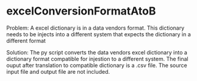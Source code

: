 # excelConversionFormatAtoB
Problem:
A excel dictionary is in a data vendors format. This dictionary needs to be injects into a different system that expects the dictionary in a different format

Solution:
The py script converts the data vendors excel dictionary into a  dictionary format compatible for injestion to a different system. The final ouput after translation to compatible dictionary is a .csv file.
The source input file and output file are not included.
